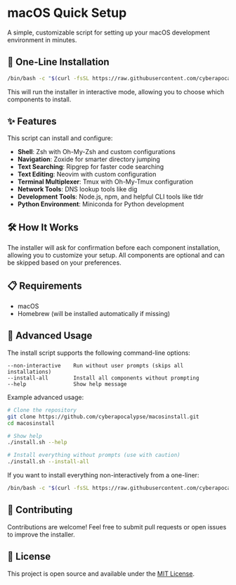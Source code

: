# macOS Quick Setup

A simple, customizable script for setting up your macOS development environment in
minutes.

## 🚀 One-Line Installation

```bash
/bin/bash -c "$(curl -fsSL https://raw.githubusercontent.com/cyberapocalypse/macosinstall/main/install.sh)"
```

This will run the installer in interactive mode, allowing you to choose which
components to install.

## ✨ Features

This script can install and configure:

- **Shell**: Zsh with Oh-My-Zsh and custom configurations
- **Navigation**: Zoxide for smarter directory jumping
- **Text Searching**: Ripgrep for faster code searching
- **Text Editing**: Neovim with custom configuration
- **Terminal Multiplexer**: Tmux with Oh-My-Tmux configuration
- **Network Tools**: DNS lookup tools like dig
- **Development Tools**: Node.js, npm, and helpful CLI tools like tldr
- **Python Environment**: Miniconda for Python development

## 🛠️ How It Works

The installer will ask for confirmation before each component installation,
allowing you to customize your setup. All components are optional and can be
skipped based on your preferences.

## 📋 Requirements

- macOS
- Homebrew (will be installed automatically if missing)

## 🔄 Advanced Usage

The install script supports the following command-line options:

```text
--non-interactive    Run without user prompts (skips all installations)
--install-all        Install all components without prompting
--help               Show help message
```

Example advanced usage:

```bash
# Clone the repository
git clone https://github.com/cyberapocalypse/macosinstall.git
cd macosinstall

# Show help
./install.sh --help

# Install everything without prompts (use with caution)
./install.sh --install-all
```

If you want to install everything non-interactively from a one-liner:

```bash
/bin/bash -c "$(curl -fsSL https://raw.githubusercontent.com/cyberapocalypse/macosinstall/main/install.sh) --install-all"
```

## 🤝 Contributing

Contributions are welcome! Feel free to submit pull requests or open issues to
improve the installer.

## 📝 License

This project is open source and available under the [MIT License](LICENSE).

